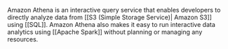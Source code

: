 
Amazon Athena is an interactive query service that enables developers to directly analyze data from [[S3 (Simple Storage Service)| Amazon S3]] using [[SQL]]. Amazon Athena also makes it easy to run interactive data analytics using [[Apache Spark]] without planning or managing any resources.